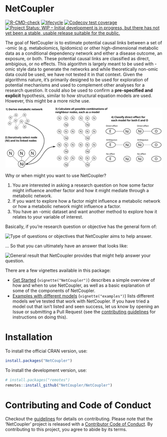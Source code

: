 
<!-- README.md is generated from README.Rmd. Please edit that file -->

# NetCoupler

<!-- badges: start -->

[![R-CMD-check](https://github.com/NetCoupler/NetCoupler/workflows/R-CMD-check/badge.svg)](https://github.com/NetCoupler/NetCoupler/actions)
[![lifecycle](https://img.shields.io/badge/lifecycle-experimental-orange.svg)](https://www.tidyverse.org/lifecycle/#experimental)
[![Codecov test
coverage](https://codecov.io/gh/NetCoupler/NetCoupler/branch/main/graph/badge.svg)](https://codecov.io/gh/NetCoupler/NetCoupler?branch=main)
[![Project Status: WIP – Initial development is in progress, but there
has not yet been a stable, usable release suitable for the
public.](https://www.repostatus.org/badges/latest/wip.svg)](https://www.repostatus.org/#wip)
<!-- badges: end -->

The goal of NetCoupler is to estimate potential causal links between a
set of -omic (e.g. metabolomics, lipidomics) or other high-dimensional
metabolic data as a conditional dependency network and either a disease
outcome, an exposure, or both. These potential causal links are
classified as direct, ambigious, or no effects. This algorithm is
largely meant to be used with -omic style data to generate the networks
and while theoretically non-omic data could be used, we have not tested
it in that context. Given the algorithms nature, it’s primarily designed
to be used for exploration of potential mechanisms and used to
complement other analyses for a research question. It could also be used
to confirm a **pre-specified and explicit** hypothesis, similar to how
structural equation models are used. However, this might be a more niche
use.

![Overview of the NetCoupler algorithm.](vignettes/algorithm.svg)

Why or when might you want to use NetCoupler?

1.  You are interested in asking a research question on how some factor
    might influence another factor and how it might mediate through a
    metabolic network.
2.  If you want to explore how a factor might influence a metabolic
    network or how a metabolic network might influence a factor.
3.  You have an -omic dataset and want another method to explore how it
    relates to your variable of interest.

Basically, if you’re research question or objective has the general form
of:

![Type of questions or objectives that NetCoupler aims to help
answer.](vignettes/aim-question.png)

… So that you can ultimately have an answer that looks like:

![General result that NetCoupler provides that might help answer your
question.](vignettes/aim-output.png)

There are a few vignettes available in this package:

-   [Get Started](vignette/NetCoupler.Rmd) (`vignette("NetCoupler")`)
    describes a simple overview of how and when to use NetCoupler, as
    well as a basic explanation of some of the components of NetCoupler.
-   [Examples with different models](vignettes/articles/examples.Rmd)
    (`vignette("examples")`) lists different models we’ve tested that
    work with NetCoupler. If you have tried a model out that isn’t
    listed and seen success, let us know by opening an Issue or
    submitting a Pull Request (see the [contributing
    guidelines](.github/CONTRIBUTING.md) for instructions on doing
    this). <!-- TODO: Add link to description vignette when its done -->

# Installation

To install the official CRAN version, use:

``` r
install.packages("NetCoupler")
```

To install the development version, use:

``` r
# install.packages("remotes")
remotes::install_github("NetCoupler/NetCoupler")
```

# Contributing and Code of Conduct

Checkout the [guidelines](.github/CONTRIBUTING.md) for details on
contributing. Please note that the ‘NetCoupler’ project is released with
a [Contributor Code of Conduct](CODE_OF_CONDUCT.md). By contributing to
this project, you agree to abide by its terms.

